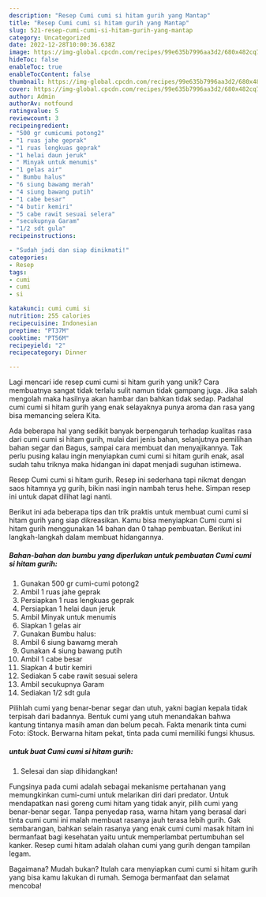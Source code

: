 ```yaml
---
description: "Resep Cumi cumi si hitam gurih yang Mantap"
title: "Resep Cumi cumi si hitam gurih yang Mantap"
slug: 521-resep-cumi-cumi-si-hitam-gurih-yang-mantap
category: Uncategorized
date: 2022-12-28T10:00:36.638Z
image: https://img-global.cpcdn.com/recipes/99e635b7996aa3d2/680x482cq70/cumi-cumi-si-hitam-gurih-foto-resep-utama.jpg
hideToc: false
enableToc: true
enableTocContent: false
thumbnail: https://img-global.cpcdn.com/recipes/99e635b7996aa3d2/680x482cq70/cumi-cumi-si-hitam-gurih-foto-resep-utama.jpg
cover: https://img-global.cpcdn.com/recipes/99e635b7996aa3d2/680x482cq70/cumi-cumi-si-hitam-gurih-foto-resep-utama.jpg
author: Admin
authorAv: notfound
ratingvalue: 5
reviewcount: 3
recipeingredient:
- "500 gr cumicumi potong2"
- "1 ruas jahe geprak"
- "1 ruas lengkuas geprak"
- "1 helai daun jeruk"
- " Minyak untuk menumis"
- "1 gelas air"
- " Bumbu halus"
- "6 siung bawamg merah"
- "4 siung bawang putih"
- "1 cabe besar"
- "4 butir kemiri"
- "5 cabe rawit sesuai selera"
- "secukupnya Garam"
- "1/2 sdt gula"
recipeinstructions:

- "Sudah jadi dan siap dinikmati!"
categories:
- Resep
tags:
- cumi
- cumi
- si

katakunci: cumi cumi si 
nutrition: 255 calories
recipecuisine: Indonesian
preptime: "PT37M"
cooktime: "PT56M"
recipeyield: "2"
recipecategory: Dinner

---
```





Lagi mencari ide resep cumi cumi si hitam gurih yang unik? Cara membuatnya sangat tidak terlalu sulit namun tidak gampang juga. Jika salah mengolah maka hasilnya akan hambar dan bahkan tidak sedap. Padahal cumi cumi si hitam gurih yang enak selayaknya punya aroma dan rasa yang bisa memancing selera Kita.





Ada beberapa hal yang sedikit banyak berpengaruh terhadap kualitas rasa dari cumi cumi si hitam gurih, mulai dari jenis bahan, selanjutnya pemilihan bahan segar dan Bagus, sampai cara membuat dan menyajikannya. Tak perlu pusing kalau ingin menyiapkan cumi cumi si hitam gurih enak,      asal sudah tahu triknya maka hidangan ini dapat menjadi suguhan istimewa.














Resep Cumi cumi si hitam gurih. Resep ini sederhana tapi nikmat dengan saos hitamnya yg gurih, bikin nasi ingin nambah terus hehe. Simpan resep ini untuk dapat dilihat lagi nanti.






Berikut ini ada beberapa tips dan trik praktis untuk membuat cumi cumi si hitam gurih yang siap dikreasikan. Kamu bisa menyiapkan Cumi cumi si hitam gurih menggunakan 14 bahan dan 0 tahap pembuatan. Berikut ini langkah-langkah dalam membuat hidangannya.

<!--inarticleads1-->

##### Bahan-bahan dan bumbu yang diperlukan untuk pembuatan Cumi cumi si hitam gurih:

1. Gunakan 500 gr cumi-cumi potong2
1. Ambil 1 ruas jahe geprak
1. Persiapkan 1 ruas lengkuas geprak
1. Persiapkan 1 helai daun jeruk
1. Ambil  Minyak untuk menumis
1. Siapkan 1 gelas air
1. Gunakan  Bumbu halus:
1. Ambil 6 siung bawamg merah
1. Gunakan 4 siung bawang putih
1. Ambil 1 cabe besar
1. Siapkan 4 butir kemiri
1. Sediakan 5 cabe rawit sesuai selera
1. Ambil secukupnya Garam
1. Sediakan 1/2 sdt gula


Pilihlah cumi yang benar-benar segar dan utuh, yakni bagian kepala tidak terpisah dari badannya. Bentuk cumi yang utuh menandakan bahwa kantung tintanya masih aman dan belum pecah. Fakta menarik tinta cumi Foto: iStock. Berwarna hitam pekat, tinta pada cumi memiliki fungsi khusus. 

<!--inarticleads2-->

#####  untuk buat Cumi cumi si hitam gurih:


1. Selesai dan siap dihidangkan!

Fungsinya pada cumi adalah sebagai mekanisme pertahanan yang memungkinkan cumi-cumi untuk melarikan diri dari predator. Untuk mendapatkan nasi goreng cumi hitam yang tidak anyir, pilih cumi yang benar-benar segar. Tanpa penyedap rasa, warna hitam yang berasal dari tinta cumi cumi ini malah membuat rasanya jauh terasa lebih gurih. Gak sembarangan, bahkan selain rasanya yang enak cumi cumi masak hitam ini bermanfaat bagi kesehatan yaitu untuk memperlambat pertumbuhan sel kanker. Resep cumi hitam adalah olahan cumi yang gurih dengan tampilan legam. 

Bagaimana? Mudah bukan? Itulah cara menyiapkan cumi cumi si hitam gurih yang bisa kamu lakukan di rumah. Semoga bermanfaat dan selamat mencoba!
